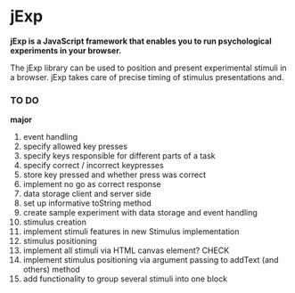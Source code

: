 # jExp

**jExp is a JavaScript framework that enables you to run psychological experiments in your browser.**

The jExp library can be used to position and present experimental stimuli in a browser.
jExp takes care of precise timing of stimulus presentations and.

### TO DO

**major**

1. event handling
  1. specify allowed key presses
  2. specify keys responsible for different parts of a task
  3. specify correct / incorrect keypresses 
  4. store key pressed and whether press was correct
  5. implement no go as correct response
2. data storage client and server side
  1. set up informative toString method
3. create sample experiment with data storage and event handling  
4. stimulus creation
  1. implement stimuli features in new Stimulus implementation
5. stimulus positioning
  1. implement all stimuli via HTML canvas element? CHECK
  2. implement stimulus positioning via argument passing to addText (and others) method
6. add functionality to group several stimuli into one block
